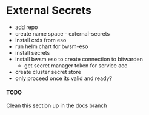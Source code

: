 # External Secrets

- add repo
- create name space - external-secrets
- install crds from eso
- run helm chart for bwsm-eso
- install secrets
- install bwsm eso to create connection to bitwarden
  - get secret manager token for service acc
- create cluster secret store
- only proceed once its valid and ready?

#### TODO

Clean this section up in the docs branch
